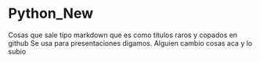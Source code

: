 # Python_New
Cosas que sale tipo markdown que es como titulos raros y copados en github
Se usa para presentaciones digamos.
Alguien cambio cosas aca y lo subio
